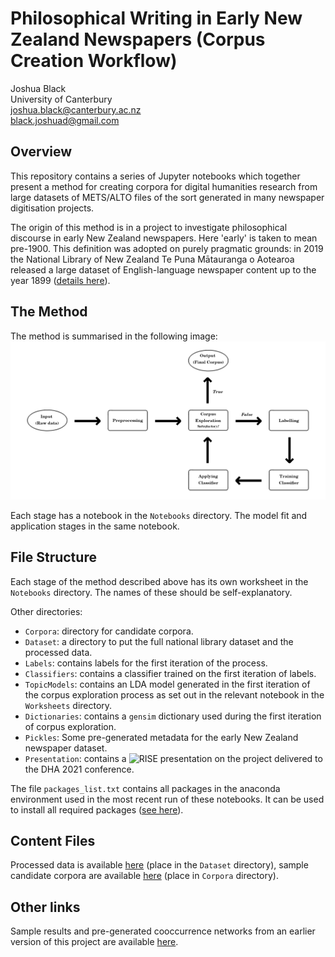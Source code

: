 # Philosophical Writing in Early New Zealand Newspapers (Corpus Creation Workflow)

Joshua Black <br/>
University of Canterbury <br/>
joshua.black@canterbury.ac.nz <br/>
black.joshuad@gmail.com

## Overview

This repository contains a series of Jupyter notebooks which together present a method for creating corpora for digital humanities research from large datasets of METS/ALTO files of the sort generated in many newspaper digitisation projects.

The origin of this method is in a project to investigate philosophical discourse in early New Zealand newspapers. Here 'early' is taken to mean pre-1900. This definition was adopted on purely pragmatic grounds: in 2019 the National Library of New Zealand Te Puna Mātauranga o Aotearoa released a large dataset of English-language newspaper content up to the year 1899 ([details here](https://natlib.govt.nz/about-us/open-data/papers-past-metadata/papers-past-newspaper-open-data-pilot)).

## The Method

The method is summarised in the following image:
![Corpus generation method](flow_diagram.png)

Each stage has a notebook in the `Notebooks` directory. The model fit and application stages in the same notebook.

## File Structure

Each stage of the method described above has its own worksheet in the `Notebooks` directory. The names of these should be self-explanatory.

Other directories:

- `Corpora`: directory for candidate corpora.
- `Dataset`: a directory to put the full national library dataset and the processed data.
- `Labels`: contains labels for the first iteration of the process.
- `Classifiers`: contains a classifier trained on the first iteration of labels.
- `TopicModels`: contains an LDA model generated in the first iteration of the corpus exploration process as set out in the relevant notebook in the `Worksheets` directory.
- `Dictionaries`: contains a `gensim` dictionary used during the first iteration of corpus exploration.
- `Pickles`: Some pre-generated metadata for the early New Zealand newspaper dataset.
- `Presentation`: contains a ![RISE](https://rise.readthedocs.io/en/stable/) presentation on the project delivered to the DHA 2021 conference.

The file `packages_list.txt` contains all packages in the anaconda environment used in the most recent run of these notebooks. It can be used to install all required packages ([see here](https://docs.conda.io/projects/conda/en/latest/commands/list.html)).

## Content Files

Processed data is available [here](https://mega.nz/folder/wPYxQKxS#7LcrbfkHz4fN-uyN6Zvviw) (place in the `Dataset` directory), sample candidate corpora are available [here](https://mega.nz/folder/YbZlQCoK#H9PbnjJTHXDSFBmPjjemSg) (place in `Corpora` directory).


## Other links

Sample results and pre-generated cooccurrence networks from an earlier version of this project are available [here](https://nz-newspaper-philosophy.herokuapp.com/).
